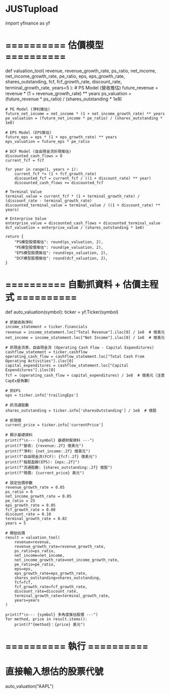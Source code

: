# JUSTupload
import yfinance as yf

# ========== 估價模型 ==========

def valuation_tool(
    revenue, revenue_growth_rate, ps_ratio,
    net_income, net_income_growth_rate, pe_ratio,
    eps, eps_growth_rate,
    shares_outstanding,
    fcf, fcf_growth_rate, discount_rate, terminal_growth_rate,
    years=5
):
    # PS Model (營收推估)
    future_revenue = revenue * (1 + revenue_growth_rate) ** years
    ps_valuation = (future_revenue * ps_ratio) / (shares_outstanding * 1e8)

    # PE Model (淨利推估)
    future_net_income = net_income * (1 + net_income_growth_rate) ** years
    pe_valuation = (future_net_income * pe_ratio) / (shares_outstanding * 1e8)

    # EPS Model (EPS推估)
    future_eps = eps * (1 + eps_growth_rate) ** years
    eps_valuation = future_eps * pe_ratio

    # DCF Model (自由現金流折現推估)
    discounted_cash_flows = 0
    current_fcf = fcf

    for year in range(1, years + 1):
        current_fcf *= (1 + fcf_growth_rate)
        discounted_fcf = current_fcf / ((1 + discount_rate) ** year)
        discounted_cash_flows += discounted_fcf

    # Terminal Value
    terminal_value = current_fcf * (1 + terminal_growth_rate) / (discount_rate - terminal_growth_rate)
    discounted_terminal_value = terminal_value / ((1 + discount_rate) ** years)

    # Enterprise Value
    enterprise_value = discounted_cash_flows + discounted_terminal_value
    dcf_valuation = enterprise_value / (shares_outstanding * 1e8)

    return {
        "PS模型股價推估": round(ps_valuation, 2),
        "PE模型股價推估": round(pe_valuation, 2),
        "EPS模型股價推估": round(eps_valuation, 2),
        "DCF模型股價推估": round(dcf_valuation, 2),
    }

# ========== 自動抓資料 + 估價主程式 ==========

def auto_valuation(symbol):
    ticker = yf.Ticker(symbol)

    # 抓營收與淨利
    income_statement = ticker.financials
    revenue = income_statement.loc["Total Revenue"].iloc[0] / 1e8  # 億美元
    net_income = income_statement.loc["Net Income"].iloc[0] / 1e8  # 億美元

    # 抓現金流表，自由現金流 (Operating Cash Flow - Capital Expenditures)
    cashflow_statement = ticker.cashflow
    operating_cash_flow = cashflow_statement.loc["Total Cash From Operating Activities"].iloc[0]
    capital_expenditures = cashflow_statement.loc["Capital Expenditures"].iloc[0]
    fcf = (operating_cash_flow + capital_expenditures) / 1e8  # 億美元（注意CapEx是負數）

    # 抓EPS
    eps = ticker.info['trailingEps']

    # 抓流通股數
    shares_outstanding = ticker.info['sharesOutstanding'] / 1e8  # 億股

    # 抓現價
    current_price = ticker.info['currentPrice']

    # 顯示基礎資料
    print(f"\n--- {symbol} 基礎財報資料 ---")
    print(f"營收: {revenue:.2f} 億美元")
    print(f"淨利: {net_income:.2f} 億美元")
    print(f"自由現金流(FCF): {fcf:.2f} 億美元")
    print(f"每股盈餘(EPS): {eps:.2f}")
    print(f"流通股數: {shares_outstanding:.2f} 億股")
    print(f"現價: {current_price} 美元")

    # 設定估價參數
    revenue_growth_rate = 0.05
    ps_ratio = 6
    net_income_growth_rate = 0.05
    pe_ratio = 25
    eps_growth_rate = 0.05
    fcf_growth_rate = 0.08
    discount_rate = 0.10
    terminal_growth_rate = 0.02
    years = 5

    # 開始估價
    result = valuation_tool(
        revenue=revenue,
        revenue_growth_rate=revenue_growth_rate,
        ps_ratio=ps_ratio,
        net_income=net_income,
        net_income_growth_rate=net_income_growth_rate,
        pe_ratio=pe_ratio,
        eps=eps,
        eps_growth_rate=eps_growth_rate,
        shares_outstanding=shares_outstanding,
        fcf=fcf,
        fcf_growth_rate=fcf_growth_rate,
        discount_rate=discount_rate,
        terminal_growth_rate=terminal_growth_rate,
        years=years
    )

    print(f"\n--- {symbol} 多角度推估股價 ---")
    for method, price in result.items():
        print(f"{method}：{price} 美元")

# ========== 執行 ==========

# 直接輸入想估的股票代號
auto_valuation("AAPL")